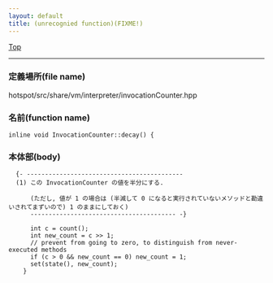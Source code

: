 ```yaml
---
layout: default
title: (unrecognied function)(FIXME!)
---
```

[Top](../index.html)

--- 
### 定義場所(file name)
hotspot/src/share/vm/interpreter/invocationCounter.hpp

### 名前(function name)
```
inline void InvocationCounter::decay() {
```

### 本体部(body)
```
  {- -------------------------------------------
  (1) この InvocationCounter の値を半分にする.
  
      (ただし, 値が 1 の場合は (半減して 0 になると実行されていないメソッドと勘違いされてまずいので) 1 のままにしておく)
      ---------------------------------------- -}

	  int c = count();
	  int new_count = c >> 1;
	  // prevent from going to zero, to distinguish from never-executed methods
	  if (c > 0 && new_count == 0) new_count = 1;
	  set(state(), new_count);
	}
	
```


